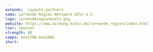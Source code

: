 ```yaml
---
extends: _layouts.partners
name: Lernende Region Netzwerk Köln e.V.
logo: lernenderegionkoeln.png
website: https://www.bildung.koeln.de/lernende_region/index.html
tier: sponsor
strength: 80
camps: koe1706,koe1805
short:
---
```


